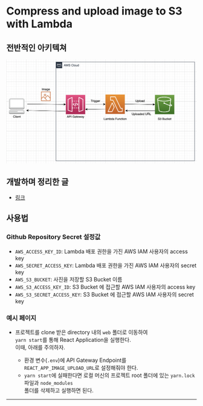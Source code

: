 # Compress and upload image to S3 with Lambda

<h2>전반적인 아키텍쳐</h2>

![picture 1](images/ec40558453d9154faad275ac364d235b5a3ac441628211ce98c242e74d660bea.png)

<h2>개발하며 정리한 글</h2>

- <a href="https://github.com/sang-w0o/Study/blob/master/AWS/Backend/Lambda%EB%A1%9C%20%EC%9D%B4%EB%AF%B8%EC%A7%80%20%EC%95%95%EC%B6%95%20%EA%B5%AC%ED%98%84%ED%95%98%EA%B8%B0.md">링크</a>

<h2>사용법</h2>

<h3>Github Repository Secret 설정값</h3>

- `AWS_ACCESS_KEY_ID`: Lambda 배포 권한을 가진 AWS IAM 사용자의 access key
- `AWS_SECRET_ACCESS_KEY`: Lambda 배포 권한을 가진 AWS IAM 사용자의 secret key
- `AWS_S3_BUCKET`: 사진을 저장할 S3 Bucket 이름
- `AWS_S3_ACCESS_KEY_ID`: S3 Bucket 에 접근할 AWS IAM 사용자의 access key
- `AWS_S3_SECRET_ACCESS_KEY`: S3 Bucket 에 접근할 AWS IAM 사용자의 secret key

<h3>예시 페이지</h3>

- 프로젝트를 clone 받은 directory 내의 `web` 폴더로 이동하여  
   `yarn start`를 통해 React Application을 실행한다.  
   이때, 아래를 주의하자.

  - 환경 변수(`.env`)에 API Gateway Endpoint를 `REACT_APP_IMAGE_UPLOAD_URL`로 설정해줘야 한다.
  - `yarn start`에 실패한다면 로컬 머신의 프로젝트 root 폴더에 있는 `yarn.lock` 파일과 `node_modules`  
    폴더를 삭제하고 실행하면 된다.

<hr/>
